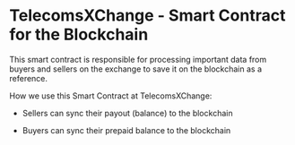 # TelecomsXChange -  Smart Contract for the Blockchain
This smart contract is responsible for processing important data from buyers and sellers on the exchange to save it on the blockchain as a reference.

How we use this Smart Contract at TelecomsXChange:

- Sellers can sync their payout (balance) to the blockchain

- Buyers can sync their prepaid balance to the blockchain








